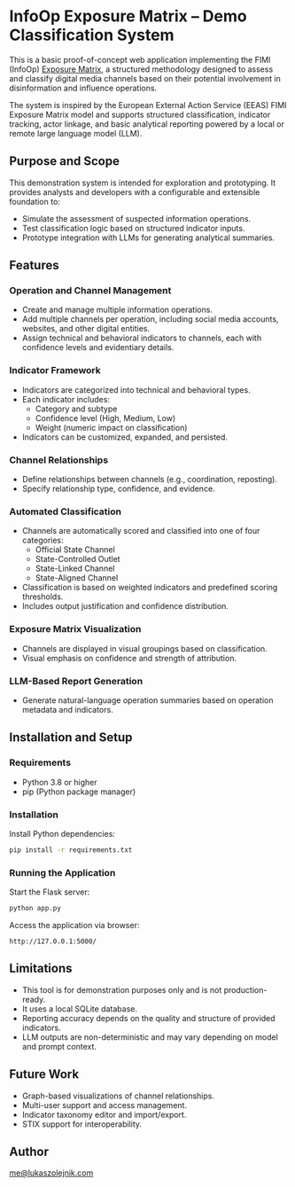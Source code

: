 # InfoOp Exposure Matrix – Demo Classification System

This is a basic proof-of-concept web application implementing the FIMI (InfoOp) [Exposure Matrix](https://www.eeas.europa.eu/sites/default/files/documents/2025/EEAS-3nd-ThreatReport-March-2025-05-Digital-HD.pdf), a structured methodology designed to assess and classify digital media channels based on their potential involvement in disinformation and influence operations.

The system is inspired by the European External Action Service (EEAS) FIMI Exposure Matrix model and supports structured classification, indicator tracking, actor linkage, and basic analytical reporting powered by a local or remote large language model (LLM).

## Purpose and Scope

This demonstration system is intended for exploration and prototyping. It provides analysts and developers with a configurable and extensible foundation to:

- Simulate the assessment of suspected information operations.
- Test classification logic based on structured indicator inputs.
- Prototype integration with LLMs for generating analytical summaries.

## Features

### Operation and Channel Management

- Create and manage multiple information operations.
- Add multiple channels per operation, including social media accounts, websites, and other digital entities.
- Assign technical and behavioral indicators to channels, each with confidence levels and evidentiary details.

### Indicator Framework

- Indicators are categorized into technical and behavioral types.
- Each indicator includes:
  - Category and subtype
  - Confidence level (High, Medium, Low)
  - Weight (numeric impact on classification)
- Indicators can be customized, expanded, and persisted.

### Channel Relationships

- Define relationships between channels (e.g., coordination, reposting).
- Specify relationship type, confidence, and evidence.

### Automated Classification

- Channels are automatically scored and classified into one of four categories:
  - Official State Channel
  - State-Controlled Outlet
  - State-Linked Channel
  - State-Aligned Channel
- Classification is based on weighted indicators and predefined scoring thresholds.
- Includes output justification and confidence distribution.

### Exposure Matrix Visualization

- Channels are displayed in visual groupings based on classification.
- Visual emphasis on confidence and strength of attribution.

### LLM-Based Report Generation

- Generate natural-language operation summaries based on operation metadata and indicators.

## Installation and Setup

### Requirements

- Python 3.8 or higher
- pip (Python package manager)

### Installation

Install Python dependencies:

```bash
pip install -r requirements.txt
```

### Running the Application

Start the Flask server:

```bash
python app.py
```

Access the application via browser:

```
http://127.0.0.1:5000/
```
## Limitations

- This tool is for demonstration purposes only and is not production-ready.
- It uses a local SQLite database.
- Reporting accuracy depends on the quality and structure of provided indicators.
- LLM outputs are non-deterministic and may vary depending on model and prompt context.

## Future Work

- Graph-based visualizations of channel relationships.
- Multi-user support and access management.
- Indicator taxonomy editor and import/export.
- STIX support for interoperability.

## Author

me@lukaszolejnik.com